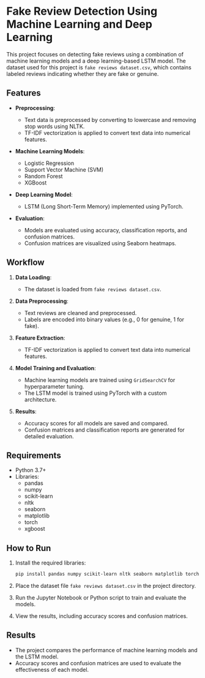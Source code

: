 # Fake Review Detection Using Machine Learning and Deep Learning

This project focuses on detecting fake reviews using a combination of machine learning models and a deep learning-based LSTM model. The dataset used for this project is `fake reviews dataset.csv`, which contains labeled reviews indicating whether they are fake or genuine.

## Features

- **Preprocessing**:
  - Text data is preprocessed by converting to lowercase and removing stop words using NLTK.
  - TF-IDF vectorization is applied to convert text data into numerical features.

- **Machine Learning Models**:
  - Logistic Regression
  - Support Vector Machine (SVM)
  - Random Forest
  - XGBoost

- **Deep Learning Model**:
  - LSTM (Long Short-Term Memory) implemented using PyTorch.

- **Evaluation**:
  - Models are evaluated using accuracy, classification reports, and confusion matrices.
  - Confusion matrices are visualized using Seaborn heatmaps.

## Workflow

1. **Data Loading**:
   - The dataset is loaded from `fake reviews dataset.csv`.

2. **Data Preprocessing**:
   - Text reviews are cleaned and preprocessed.
   - Labels are encoded into binary values (e.g., 0 for genuine, 1 for fake).

3. **Feature Extraction**:
   - TF-IDF vectorization is applied to convert text data into numerical features.

4. **Model Training and Evaluation**:
   - Machine learning models are trained using `GridSearchCV` for hyperparameter tuning.
   - The LSTM model is trained using PyTorch with a custom architecture.

5. **Results**:
   - Accuracy scores for all models are saved and compared.
   - Confusion matrices and classification reports are generated for detailed evaluation.

## Requirements

- Python 3.7+
- Libraries:
  - pandas
  - numpy
  - scikit-learn
  - nltk
  - seaborn
  - matplotlib
  - torch
  - xgboost

## How to Run

1. Install the required libraries:
   ```bash
   pip install pandas numpy scikit-learn nltk seaborn matplotlib torch xgboost
   ```

2. Place the dataset file `fake reviews dataset.csv` in the project directory.

3. Run the Jupyter Notebook or Python script to train and evaluate the models.

4. View the results, including accuracy scores and confusion matrices.

## Results

- The project compares the performance of machine learning models and the LSTM model.
- Accuracy scores and confusion matrices are used to evaluate the effectiveness of each model.
